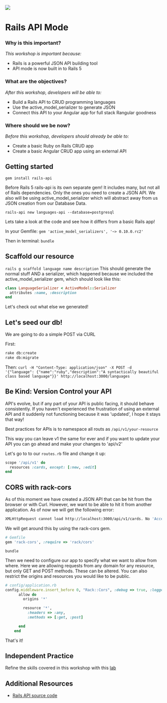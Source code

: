 <!--
Creator: Alex White
Market: SF
-->

![](https://ga-dash.s3.amazonaws.com/production/assets/logo-9f88ae6c9c3871690e33280fcf557f33.png)

# Rails API Mode

### Why is this important?
*This workshop is important because:*
- Rails is a powerful JSON API building tool
- API mode is now built in to Rails 5

### What are the objectives?
<!-- specific/measurable goal for students to achieve -->
*After this workshop, developers will be able to:*

- Build a Rails API to CRUD programming languages
- Use the active_model_serializer to generate JSON
- Connect this API to your Angular app for full stack Rangular goodness

### Where should we be now?
*Before this workshop, developers should already be able to:*

- Create a basic Ruby on Rails CRUD app
- Create a basic Angular CRUD app using an external API


## Getting started

`gem install rails-api`

Before Rails 5 rails-api is its own separate gem! It includes many, but not all of Rails dependencies. Only the ones you need to create a JSON API.
We also will be using active_model_serializer which will abstract away from us JSON creation from our Database Data.

`rails-api new languages-api --database=postgresql`

Lets take a look at the code and see how it differs from a basic Rails app!

In your Gemfile:
`gem 'active_model_serializers', '~> 0.10.0.rc2'`

Then in terminal:
`bundle`

## Scaffold our resource

`rails g scaffold language name description`
This should generate the normal stuff AND a serializer, which happened because we included the active_model_serializer gem, which should look like this:

```ruby
class LanguageSerializer < ActiveModel::Serializer
  attributes :name, :description
end
```

Let's check out what else we generated!

## Let's seed our db!

We are going to do a simple POST via CURL

First:
```bash
rake db:create
rake db:migrate
```

Then:
`curl -H "Content-Type: application/json" -X POST -d '{"language": {"name":"ruby","description":"A syntactically beautiful class based language"}}' http://localhost:3000/languages`

## Be Kind: Version Control your API

API's evolve, but if any part of your API is public facing, it should behave consistently.
If you haven't experienced the frustration of using an external API and it suddenly not functioning because it was 'updated', I hope it stays that way!

Best practices for APIs is to namespace all routs as
`/api/v1/your-resource`

This way you can leave v1 the same for ever and if you want to update your API you can go ahead and make your changes to 'api/v2'

Let's go to to our `routes.rb` file and change it up:

```ruby
scope '/api/v1' do
  resources :cards, except: [:new, :edit]
end
```

## CORS with rack-cors
As of this moment we have created a JSON API that can be hit from the browser or with Curl. However, we want to be able to hit it from another application. As of now we will get the following error:

```bash
XMLHttpRequest cannot load http://localhost:3000/api/v1/cards. No 'Access-Control-Allow-Origin' header is present on the requested resource. Origin 'http://localhost:8000' is therefore not allowed access.
```

We will get around this by using the rack-cors gem.

```ruby
# Gemfile
gem 'rack-cors', :require => 'rack/cors'
```

`bundle`

Then we need to configure our app to specify what we want to allow from where. Here we are allowing requests from any domain for any resource, but only GET and POST methods. These can be altered. You can also restrict the origins and resources you would like to be public. 

```ruby
# config/application.rb
config.middleware.insert_before 0, "Rack::Cors", :debug => true, :logger => (-> { Rails.logger }) do
      allow do
        origins '*'

        resource '*',
          :headers => :any,
          :methods => [:get, :post]

      end
    end
```

That's it!

## Independent Practice
Refine the skills covered in this workshop with this [lab](https://github.com/sf-wdi-29/rails-api-lab)

## Additional Resources
- [Rails API source code](https://github.com/rails-api/rails-api)
